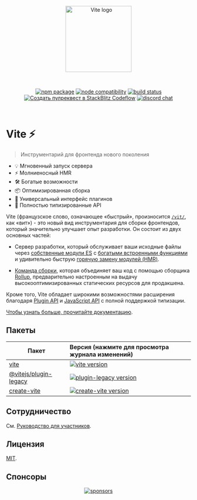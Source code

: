 <p align="center">
  <a href="https://vite.dev" target="_blank" rel="noopener noreferrer">
    <img width="180" src="https://vite.dev/logo.svg" alt="Vite logo">
  </a>
</p>
<br/>
<p align="center">
  <a href="https://npmjs.com/package/vite"><img src="https://img.shields.io/npm/v/vite.svg" alt="npm package"></a>
  <a href="https://nodejs.org/en/about/previous-releases"><img src="https://img.shields.io/node/v/vite.svg" alt="node compatibility"></a>
  <a href="https://github.com/vitejs/vite/actions/workflows/ci.yml"><img src="https://github.com/vitejs/vite/actions/workflows/ci.yml/badge.svg?branch=main" alt="build status"></a>
  <a href="https://pr.new/vitejs/vite"><img src="https://developer.stackblitz.com/img/start_pr_dark_small.svg" alt="Создать пулреквест в StackBlitz Codeflow"></a>
  <a href="https://chat.vite.dev"><img src="https://img.shields.io/badge/chat-discord-blue?style=flat&logo=discord" alt="discord chat"></a>
</p>
<br/>

# Vite ⚡

> Инструментарий для фронтенда нового поколения

- 💡 Мгновенный запуск сервера
- ⚡️ Молниеносный HMR
- 🛠️ Богатые возможности
- 📦 Оптимизированная сборка
- 🔩 Универсальный интерфейс плагинов
- 🔑 Полностью типизированные API

Vite (французское слово, означающее «быстрый», произносится [`/vit/`](https://cdn.jsdelivr.net/gh/vitejs/vite@main/docs/public/vite.mp3), как «вит») - это новый вид инструментария для сборки фронтендов, который значительно улучшает опыт разработки. Он состоит из двух основных частей:

- Сервер разработки, который обслуживает ваши исходные файлы через [собственные модули ES](https://developer.mozilla.org/en-US/docs/Web/JavaScript/Guide/Modules) с [богатыми встроенными функциями](https://vite.dev/guide/features.html) и удивительно быструю [горячую замену модулей (HMR)](https://vite.dev/guide/features.html#hot-module-replacement).

- [Команда сборки](https://vite.dev/guide/build.html), которая объединяет ваш код с помощью сборщика [Rollup](https://rollupjs.org), предварительно настроенным на выдачу высокооптимизированных статических ресурсов для продакшена.

Кроме того, Vite обладает широкими возможностями расширения благодаря [Plugin API](https://vite.dev/guide/api-plugin.html) и [JavaScript API](https://vite.dev/guide/api-javascript.html) с полной поддержкой типизации.

[Чтобы узнать больше, прочитайте документацию](https://vite.dev).

## Пакеты

| Пакет                                         | Версия (нажмите для просмотра журнала изменений)                                                                                                    |
| ----------------------------------------------- | :-------------------------------------------------------------------------------------------------------------------------------- |
| [vite](https://github.com/vitejs/vite/blob/main/packages/vite)                           | [![vite version](https://img.shields.io/npm/v/vite.svg?label=%20)](https://github.com/vitejs/vite/blob/main/packages/vite/CHANGELOG.md)                                    |
| [@vitejs/plugin-legacy](https://github.com/vitejs/vite/blob/main/packages/plugin-legacy) | [![plugin-legacy version](https://img.shields.io/npm/v/@vitejs/plugin-legacy.svg?label=%20)](https://github.com/vitejs/vite/blob/main/packages/plugin-legacy/CHANGELOG.md) |
| [create-vite](https://github.com/vitejs/vite/blob/main/packages/create-vite)             | [![create-vite version](https://img.shields.io/npm/v/create-vite.svg?label=%20)](https://github.com/vitejs/vite/blob/main/packages/create-vite/CHANGELOG.md)               |

## Сотрудничество

См. [Руководство для участников](CONTRIBUTING.md).

## Лицензия

[MIT](LICENSE).

## Спонсоры

<p align="center">
  <a target="_blank" href="https://github.com/sponsors/yyx990803">
    <img alt="sponsors" src="https://sponsors.vuejs.org/vite.svg?v2">
  </a>
</p>
